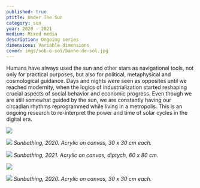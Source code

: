 ```yaml
---
published: true
ptitle: Under The Sun
category: sun
year: 2020 - 2021
medium: Mixed media
description: Ongoing series
dimensions: Variable dimensions
cover: imgs/sob-o-sol/banho-de-sol.jpg
---
```

Humans have always used the sun and other stars as navigational tools, not only for practical purposes, but also for political, metaphysical and cosmological guidance. Days and nights were seen as opposites until we reached modernity, when the logics of industrialization started reshaping crucial aspects of social behavior and economic progress. Even though we are still somewhat guided by the sun, we are constantly having our circadian rhythms reprogrammed while living in a metropolis. This is an ongoing research to re-interpret the power and time of solar cycles in the digital era.

![]({{site.baseurl}}/imgs/sob-o-sol/banhodesol_1_30x30.jpg)

![]({{site.baseurl}}/imgs/sob-o-sol/banhodesol_2_30x30.jpg)
_Sunbathing, 2020. Acrylic on canvas, 30 x 30 cm each._

![]({{site.baseurl}}/imgs/sob-o-sol/benhodesol_1_dipt_30x40.jpg)
_Sunbathing, 2021. Acrylic on canvas, diptych, 60 x 80 cm._

![]({{site.baseurl}}/imgs/sob-o-sol/banhodesol_3_30x30.jpg)

![]({{site.baseurl}}/imgs/sob-o-sol/banhodesol_4_30x30.jpg)
_Sunbathing, 2020. Acrylic on canvas, 30 x 30 cm each._
